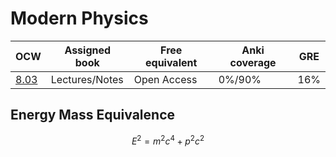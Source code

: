 

# Modern Physics

| OCW    | Assigned book       | Free equivalent | Anki coverage | GRE   |
| ------- | ------------- | ------------------- | --------------- | ------------- |
[8.03](https://ocw.mit.edu/courses/physics/8-03sc-physics-iii-vibrations-and-waves-fall-2016/index.htm)                                   | Lectures/Notes      | Open Access     | 0%/90%        | 16%   |


## Energy Mass Equivalence

$$ E^2=m^2 c^4+p^2 c^2 $$


